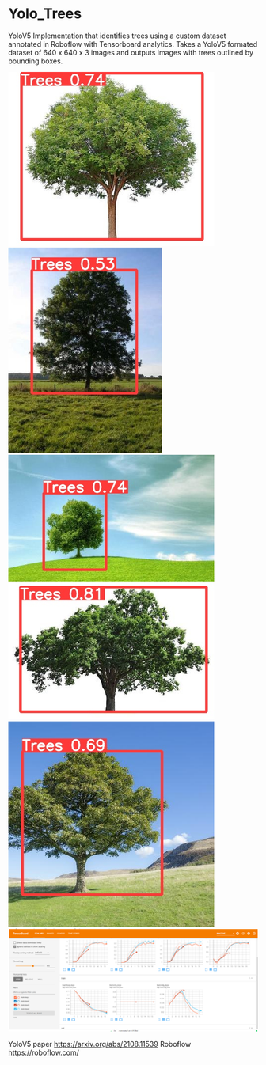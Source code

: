 # Yolo_Trees
YoloV5 Implementation that identifies trees using a custom dataset annotated in Roboflow with Tensorboard analytics. Takes a YoloV5 formated dataset of 640 x 640 x 3 images and outputs images with trees outlined by bounding boxes. 

![alt text](https://github.com/jinbac/Yolo_Trees/blob/main/Images/1.jfif)
![alt text](https://github.com/jinbac/Yolo_Trees/blob/main/Images/2.jfif)
![alt text](https://github.com/jinbac/Yolo_Trees/blob/main/Images/3.jfif)
![alt text](https://github.com/jinbac/Yolo_Trees/blob/main/Images/4.jfif)
![alt text](https://github.com/jinbac/Yolo_Trees/blob/main/Images/5.jfif)
![alt text](https://github.com/jinbac/Yolo_Trees/blob/main/Images/tensorboard.png)

YoloV5 paper https://arxiv.org/abs/2108.11539
Roboflow https://roboflow.com/
